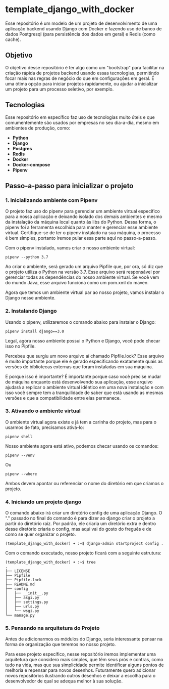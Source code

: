 # template_django_with_docker

Esse repositório é um modelo de um projeto de desenvolvimento de uma aplicação backend usando Django com Docker e fazendo uso de banco de dados Postgresql (para persistência dos dados em geral) e Redis (como cache).

## Objetivo

O objetivo desse repositório é ter algo como um "bootstrap" para facilitar na criação rápida de projetos backend usando essas tecnologias, permitindo focar mais nas regras de negócio do que em configurações em geral. É uma ótima opção para iniciar projetos rapidamente, ou ajudar a inicializar um projeto para um processo seletivo, por exemplo.

## Tecnologias

Esse repositório em específico faz uso de tecnologias muito úteis e que comumentemente são usados por empresas no seu dia-a-dia, mesmo em ambientes de produção, como:

- **Python**
- **Django**
- **Postgres**
- **Redis**
- **Docker**
- **Docker-compose**
- **Pipenv**

## Passo-a-passo para inicializar o projeto

### 1. Inicializando ambiente com Pipenv

O projeto faz uso do pipenv para gerenciar um ambiente virtual específico para a nossa aplicação e deixando isolado dos demais ambientes e mesmo da instalação da máquina local quanto às libs do Python. Dessa forma, o pipenv foi a ferramenta escolhida para manter e gerenciar esse ambiente virtual. Certifique-se de ter o pipenv instalado na sua máquina, o processo é bem simples, portanto iremos pular essa parte aqui no passo-a-passo.

Com o pipenv instalado, vamos criar o nosso ambiente virtual:

```batch
pipenv --python 3.7
```

Ao criar o ambiente, será gerado um arquivo Pipfile que, por ora, só diz que o projeto utiliza o Python na versão 3.7. Esse arquivo será responsável por gerenciar todas as dependências do nosso ambiente virtual. Se você vem do mundo Java, esse arquivo funciona como um pom.xml do maven.

Agora que temos um ambiente virtual par ao nosso projeto, vamos instalar o Django nesse ambiente.

### 2. Instalando Django

Usando o pipenv, utilizaremos o comando abaixo para instalar o Django:

```batch
pipenv install django==3.0
```

Legal, agora nosso ambiente possui o Python e Django, você pode checar isso no Pipfile.

Percebeu que surgiu um novo arquivo aí chamado Pipfile.lock? Esse arquivo é muito importante porque ele é gerado especificando exatamente quais as versões de bibliotecas externas que foram instaladas em sua máquina.

E porque isso é importante? É importante porque caso você precise mudar de máquina enquanto está desenvolvendo sua aplicação, esse arquivo ajudará a replicar o ambiente virtual idêntico em uma nova instalação e com isso você sempre tem a tranquilidade de saber que está usando as mesmas versões e que a compatibilidade entre elas permanece.

### 3. Ativando o ambiente virtual

O ambiente virtual agora existe e já tem a carinha do projeto, mas para o usarmos de fato, precisamos ativá-lo:

```batch
pipenv shell
```

Nosso ambiente agora está ativo, podemos checar usando os comandos:

```batch
pipenv --venv
```

Ou

```batch
pipenv --where
```

Ambos devem apontar ou referenciar o nome do diretório em que criamos o projeto.

### 4. Iniciando um projeto django

O comando abaixo irá criar um diretório config de uma aplicação Django. O "." passado no final do comando é para dizer ao django criar o projeto a partir do diretório raiz. Por padrão, ele criaria um diretório extra e dentro desse diretório criaria o config, mas aqui vai do gosto do freguês e de como se quer organizar o projeto.

```batch
(template_django_with_docker) ➜ :~$ django-admin startproject config .
```

Com o comando executado, nosso projeto ficará com a seguinte estrutura:

```batch
(template_django_with_docker) ➜ :~$ tree
.
├── LICENSE
├── Pipfile
├── Pipfile.lock
├── README.md
├── config
│   ├── __init__.py
│   ├── asgi.py
│   ├── settings.py
│   ├── urls.py
│   └── wsgi.py
└── manage.py
```

### 5. Pensando na arquitetura do Projeto

Antes de adicionarmos os módulos do Django, seria interessante pensar na forma de organização que teremos no nosso projeto. 

Para esse projeto específico, nesse repositório iremos implementar uma arquitetura que considero mais simples, que têm seus prós e contras, como tudo na vida, mas que sua simplicidade permite identificar alguns pontos de melhoria e repensar para novos desenhos. Futuramente quero adicionar novos repositórios ilustrando outros desenhos e deixar a escolha para o desenvolvedor de qual se adequa melhor à sua solução.




